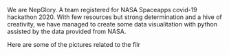 
We are NepGlory. A team registered for NASA Spaceapps covid-19 hackathon 2020. With few resources but strong determination and a hive of creativity, we have managed to create some data visualitation with python assisted by the data provided from NASA.

Here are some of the pictures related to the filr
